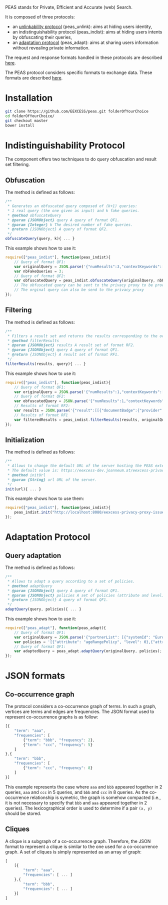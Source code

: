 PEAS stands for Private, Efficient and Accurate (web) Search. 

It is composed of three protocols: 
- an [unlinkability protocol](https://github.com/EEXCESS/peas#indistinguishability-protocol) (peas_unlink): aims at hiding users identity, 
- an indistinguishability protocol (peas_indist): aims at hiding users intents by obfuscating their queries,
- an [adaptation protocol](https://github.com/EEXCESS/peas#adaptation-protocol) (peas_adapt): aims at sharing users information without revealing private information. 

The request and response formats handled in these protocols are described [here](https://github.com/EEXCESS/eexcess/wiki/Request-and-Response-format-for-call-to-federated-recommender-and-privacy-proxy#request-and-response-formats-to-interact-with-the-privacy-proxy). 

The PEAS protocol considers specific formats to exchange data. These formats are described [here](https://github.com/EEXCESS/peas#json-formats). 

# Installation

```bash
git clone https://github.com/EEXCESS/peas.git folderOfYourChoice
cd folderOfYourChoice/
git checkout master
bower install
```

# Indistinguishability Protocol

The component offers two techniques to do query obfuscation and result set filtering. 

## Obfuscation

The method is defined as follows: 
```javascript
/**
 * Generates an obfuscated query composed of (k+1) queries: 
 * 1 real query (the one given as input) and k fake queries. 
 * @method obfuscateQuery
 * @param {JSONObject} query A query of format QF1.
 * @param {Integer} k The desired number of fake queries. 
 * @return {JSONObject} A query of format QF2. 
 */
obfuscateQuery(query, k){ ... }
```

This example shows how to use it: 
```javascript
require(["peas_indist"], function(peas_indist){
	// Query of format QF1:
	var originalQuery = JSON.parse('{"numResults":3,"contextKeywords":[{"text":"graz","weight":0.1},{"text":"vienna", "weight":0.1}]}'); // A query in the format QF1
	var nbFakeQueries = 3; 
	// Query of format QF2:
	var obfuscatedQuery = peas_indist.obfuscateQuery(originalQuery, nbFakeQueries);  // Returns a query composed of (nbFakeQueries+1) sub-queries
	// The obfuscated query can be sent to the privacy proxy to be processed
	// The orginal query can also be send to the privacy proxy
});
```

## Filtering

The method is defined as follows: 
```javascript
/**
 * Filters a result set and returns the results corresponding to the original query given as input. 
 * @method filterResults
 * @param {JSONObject} results A result set of format RF2. 
 * @param {JSONObject} query A query of format QF1. 
 * @return {JSONObject} A result set of format RF1. 
 */
filterResults(results, query){ ... }
```

This example shows how to use it: 
```javascript
require(["peas_indist"], function(peas_indist){
	// Query of format QF1:
	var originalQuery = JSON.parse('{"numResults":1,"contextKeywords":[{"text":"graz","weight":0.1},{"text":"vienna", "weight":0.1}]}'); 
	// Query of format QF2: 
	var obfuscatedQuery = JSON.parse('{"numResults":1,"contextKeywords":[[{"text":"graz","weight":0.1},{"text":"vienna","weight":0.1}],[{"text":"music","weight":0.1},{"text":"bass","weight":0.1}],[{"text":"money","weight":0.1},{"text":"euro","weight":0.1}]]}'); 
	// Results of format RF2:
	var results = JSON.parse('{"result":[[{"documentBadge":{"provider":"Europeana","id":"/2022365/Bristol_20Museums_2C_20Galleries_20_26_20Archives_emu_ecatalogue_britisharchaeology_167417","uri":"http://europeana.eu/resolve/record/2022365/Bristol_20Museums_2C_20Galleries_20_26_20Archives_emu_ecatalogue_britisharchaeology_167417"},"title": "Rebec (musical instrument bridge)."}],[{"documentBadge":{"provider":"Europeana","id":"/92070/BibliographicResource_1000126223366","uri":"http://europeana.eu/resolve/record/92070/BibliographicResource_1000126223366"},"title": "Kirche der Barmh. Schwestern zur unbefleckten Empfngniss, Graz"}],[{"documentBadge":{"provider":"Europeana","id":"/2022374/Manchester_20Museum_mm_emu_ecatalogue_humanities_98449","uri": "http://europeana.eu/resolve/record/2022374/Manchester_20Museum_mm_emu_ecatalogue_humanities_98449"},"title":"1 euro"}]],"totalResults":3,"provider":"federated"}');
	// Results of format RF1
	var filteredResults = peas_indist.filterResults(results, originalQuery);
});
```

## Initialization

The method is defined as follows: 
```javascript
/**
 * Allows to change the default URL of the server hosting the PEAS external services. 
 * The default value is: https://eexcess-dev.joanneum.at/eexcess-privacy-proxy-issuer-1.0-SNAPSHOT/issuer/
 * @method initUrl
 * @param {String} url URL of the server. 
 */
init(url){ ... }
```

This example shows how to use them: 
```javascript
require(["peas_indist"], function(peas_indist){
	peas_indist.init("http://localhost:8080/eexcess-privacy-proxy-issuer-1.0-SNAPSHOT/issuer/");
});
```

# Adaptation Protocol

## Query adaptation

The method is defined as follows: 
```javascript
/**
 * Allows to adapt a query according to a set of policies. 
 * @method adaptQuery
 * @param {JSONObject} query A query of format QF1.
 * @param {JSONObject} policies A set of policies (attribute and level).
 * @return {JSONObject} A query of format QF1. 
 */			
adaptQuery(query, policies){ ... }
```

This example shows how to use it: 
```javascript
require(["peas_adapt"], function(peas_adapt){
	// Query of format QF1:
	var originalQuery = JSON.parse('{"partnerList": [{"systemId": "Europeana"}], "protectedPartnerList": [{"systemId": "Europeana", "partnerKey": "ycz!djklasnbm2ia" }], "ageRange": 2, "numResults": 10, "gender": "female", "address": {"country": "testcountry", "city": "testcity"}, "timeRange": {"start": "1980", "end": "2000"}, "languages": [{"iso2": "de","languageCompetenceLevel": 0.1}, {"iso2": "en","languageCompetenceLevel": 0.1}], "userCredentials": [{"systemId": "Wissenmedia","login": "me@partner.x","securityToken": "sdjalkej21!#"}], "contextKeywords": [{"text": "women","type": "misc","uri": "http://dbpedia.com/resource/woman","isMainTopic": false}], "context": {"reason": "manual","value": "www.wikipedia.at"}, "interests": [{"text": "text","weight": 0.1,"confidence": 0.1,"competenceLevel": 0.1,"source": "source","uri": "http://dsjkdjas.de"}, {"text": "text2","weight": 0.2,"confidence": 0.2,"competenceLevel": 0.2,"source": "source2","uri": "http://google.de"}]}');
	var policies = '[{"attribute": "ageRangePolicy", "level": 0},{"attribute": "genderPolicy", "level": 0},{"attribute": "locationPolicy", "level": 2},{"attribute": "interestPolicy0", "level": 1},{"attribute": "interestPolicy1", "level": 1},{"attribute": "languagePolicy0", "level": 1},{"attribute": "languagePolicy1", "level": 1}]';
   	// Query of format QF1:
   	var adaptedQuery = peas_adapt.adaptQuery(originalQuery, policies);
});
```

# JSON formats

## Co-occurrence graph

The protocol considers a co-occurrence graph of terms. In such a graph, vertices are terms and edges are frequencies. The JSON format used to represent co-occurrence graphs is as follow: 
```javascript
[{
	"term": "aaa", 
	"frequencies": [
		{"term": "bbb", "frequency": 2}, 
		{"term": "ccc", "frequency": 5}
	]
},{
	"term": "bbb", 
	"frequencies": [
		{"term": "ccc", "frequency": 8}
	]
}]
```
This example represents the case where ```aaa``` and ```bbb``` appeared together in 2 queries, ```aaa``` and ```ccc``` in 5 queries, and ```bbb``` and ```ccc``` in 8 queries. As the co-occurrence relationship is symetric, the graph is somehow compacted (i.e., it is not necessary to specify that ```bbb``` and ```aaa``` appeared together in 2 queries). The lexicographical order is used to determine if a pair ```(x, y)``` should be stored. 

## Cliques

A clique is a subgraph of a co-occurrence graph. Therefore, the JSON format to represent a clique is similar to the one used for a co-occurrence graph. A set of cliques is simply represented as an array of graph: 
```javascript
[
	[{
		"term": "aaa", 
		"frequencies": [ ... ]
	},{
		"term": "bbb", 
		"frequencies": [ ... ]
	}]
]
```
